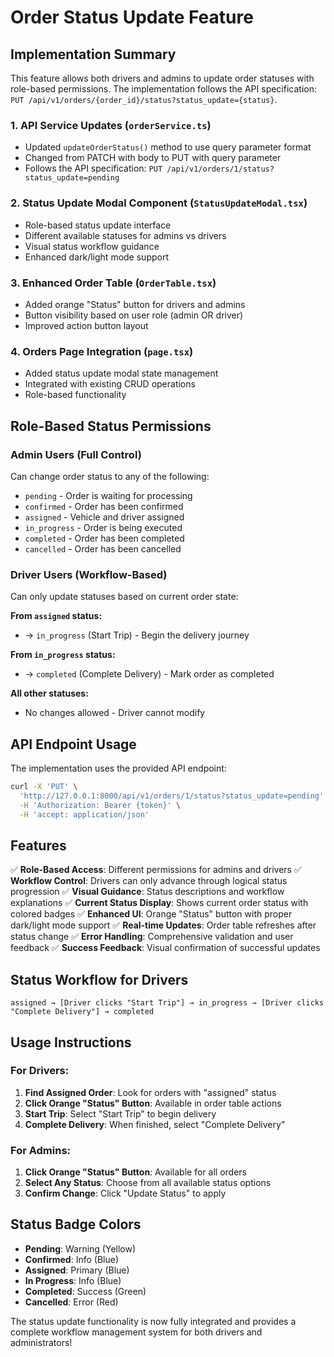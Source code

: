 # Order Status Update Feature

## Implementation Summary

This feature allows both drivers and admins to update order statuses with role-based permissions. The implementation follows the API specification: `PUT /api/v1/orders/{order_id}/status?status_update={status}`.

### 1. API Service Updates (`orderService.ts`)
- Updated `updateOrderStatus()` method to use query parameter format
- Changed from PATCH with body to PUT with query parameter
- Follows the API specification: `PUT /api/v1/orders/1/status?status_update=pending`

### 2. Status Update Modal Component (`StatusUpdateModal.tsx`)
- Role-based status update interface
- Different available statuses for admins vs drivers
- Visual status workflow guidance
- Enhanced dark/light mode support

### 3. Enhanced Order Table (`OrderTable.tsx`)
- Added orange "Status" button for drivers and admins
- Button visibility based on user role (admin OR driver)
- Improved action button layout

### 4. Orders Page Integration (`page.tsx`)
- Added status update modal state management
- Integrated with existing CRUD operations
- Role-based functionality

## Role-Based Status Permissions

### **Admin Users (Full Control)**
Can change order status to any of the following:
- `pending` - Order is waiting for processing
- `confirmed` - Order has been confirmed
- `assigned` - Vehicle and driver assigned
- `in_progress` - Order is being executed
- `completed` - Order has been completed
- `cancelled` - Order has been cancelled

### **Driver Users (Workflow-Based)**
Can only update statuses based on current order state:

**From `assigned` status:**
- → `in_progress` (Start Trip) - Begin the delivery journey

**From `in_progress` status:**
- → `completed` (Complete Delivery) - Mark order as completed

**All other statuses:**
- No changes allowed - Driver cannot modify

## API Endpoint Usage

The implementation uses the provided API endpoint:

```bash
curl -X 'PUT' \
  'http://127.0.0.1:8000/api/v1/orders/1/status?status_update=pending' \
  -H 'Authorization: Bearer {token}' \
  -H 'accept: application/json'
```

## Features

✅ **Role-Based Access**: Different permissions for admins and drivers
✅ **Workflow Control**: Drivers can only advance through logical status progression
✅ **Visual Guidance**: Status descriptions and workflow explanations
✅ **Current Status Display**: Shows current order status with colored badges
✅ **Enhanced UI**: Orange "Status" button with proper dark/light mode support
✅ **Real-time Updates**: Order table refreshes after status change
✅ **Error Handling**: Comprehensive validation and user feedback
✅ **Success Feedback**: Visual confirmation of successful updates

## Status Workflow for Drivers

```
assigned → [Driver clicks "Start Trip"] → in_progress → [Driver clicks "Complete Delivery"] → completed
```

## Usage Instructions

### **For Drivers:**
1. **Find Assigned Order**: Look for orders with "assigned" status
2. **Click Orange "Status" Button**: Available in order table actions
3. **Start Trip**: Select "Start Trip" to begin delivery
4. **Complete Delivery**: When finished, select "Complete Delivery"

### **For Admins:**
1. **Click Orange "Status" Button**: Available for all orders
2. **Select Any Status**: Choose from all available status options
3. **Confirm Change**: Click "Update Status" to apply

## Status Badge Colors

- **Pending**: Warning (Yellow)
- **Confirmed**: Info (Blue)
- **Assigned**: Primary (Blue)
- **In Progress**: Info (Blue)
- **Completed**: Success (Green)
- **Cancelled**: Error (Red)

The status update functionality is now fully integrated and provides a complete workflow management system for both drivers and administrators!